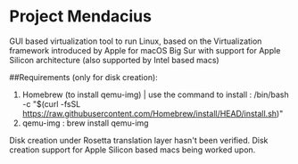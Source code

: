 # Project Mendacius

GUI based virtualization tool to run Linux, based on the Virtualization framework introduced by Apple for macOS Big Sur with support for Apple Silicon architecture (also supported by Intel based macs)

##Requirements (only for disk creation):
1. Homebrew (to install qemu-img) | use the command to install : /bin/bash -c "$(curl -fsSL https://raw.githubusercontent.com/Homebrew/install/HEAD/install.sh)" 
2. qemu-img : brew install qemu-img

Disk creation under Rosetta translation layer hasn't been verified.
Disk creation support for Apple Silicon based macs being worked upon.
